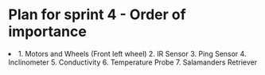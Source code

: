 # Plan for sprint 4 - Order of importance

<li>
	1. Motors and Wheels (Front left wheel)
	2. IR Sensor
	3. Ping Sensor
	4. Inclinometer
	5. Conductivity
	6. Temperature Probe
	7. Salamanders Retriever
</li>	